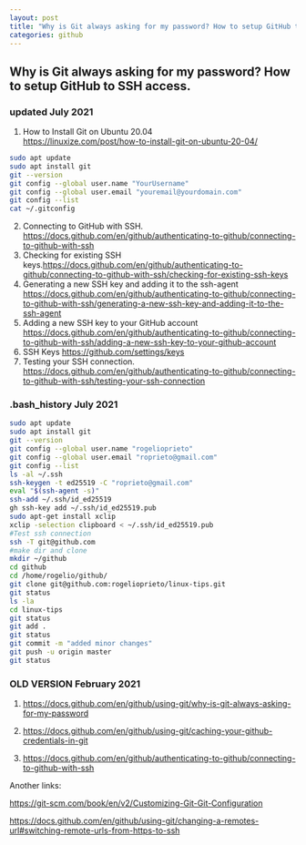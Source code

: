 ```yaml
---
layout: post
title: "Why is Git always asking for my password? How to setup GitHub to SSH access."
categories: github
---
```



## Why is Git always asking for my password? How to setup GitHub to SSH access.


### updated July 2021


1. How to Install Git on Ubuntu 20.04  
<https://linuxize.com/post/how-to-install-git-on-ubuntu-20-04/>
```bash
sudo apt update
sudo apt install git
git --version
git config --global user.name "YourUsername"
git config --global user.email "youremail@yourdomain.com"
git config --list
cat ~/.gitconfig
```
2. Connecting to GitHub with SSH. <https://docs.github.com/en/github/authenticating-to-github/connecting-to-github-with-ssh>
3. Checking for existing SSH keys.<https://docs.github.com/en/github/authenticating-to-github/connecting-to-github-with-ssh/checking-for-existing-ssh-keys>
4. Generating a new SSH key and adding it to the ssh-agent <https://docs.github.com/en/github/authenticating-to-github/connecting-to-github-with-ssh/generating-a-new-ssh-key-and-adding-it-to-the-ssh-agent>
5. Adding a new SSH key to your GitHub account <https://docs.github.com/en/github/authenticating-to-github/connecting-to-github-with-ssh/adding-a-new-ssh-key-to-your-github-account>
6. SSH Keys <https://github.com/settings/keys>
7. Testing your SSH connection. <https://docs.github.com/en/github/authenticating-to-github/connecting-to-github-with-ssh/testing-your-ssh-connection>

### .bash_history July 2021

```bash
sudo apt update
sudo apt install git
git --version
git config --global user.name "rogelioprieto"
git config --global user.email "roprieto@gmail.com"
git config --list
ls -al ~/.ssh
ssh-keygen -t ed25519 -C "roprieto@gmail.com"
eval "$(ssh-agent -s)"
ssh-add ~/.ssh/id_ed25519
gh ssh-key add ~/.ssh/id_ed25519.pub
sudo apt-get install xclip
xclip -selection clipboard < ~/.ssh/id_ed25519.pub
#Test ssh connection
ssh -T git@github.com
#make dir and clone
mkdir ~/github
cd github
cd /home/rogelio/github/
git clone git@github.com:rogelioprieto/linux-tips.git
git status
ls -la
cd linux-tips
git status
git add .
git status
git commit -m "added minor changes"
git push -u origin master
git status
```


### OLD VERSION February 2021


1. <https://docs.github.com/en/github/using-git/why-is-git-always-asking-for-my-password>

2. <https://docs.github.com/en/github/using-git/caching-your-github-credentials-in-git>

3. <https://docs.github.com/en/github/authenticating-to-github/connecting-to-github-with-ssh>

Another links:

<https://git-scm.com/book/en/v2/Customizing-Git-Git-Configuration>

<https://docs.github.com/en/github/using-git/changing-a-remotes-url#switching-remote-urls-from-https-to-ssh>


